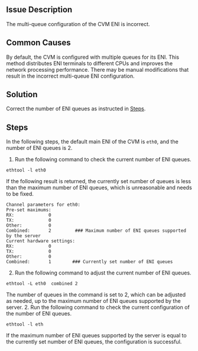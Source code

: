 ## Issue Description
The multi-queue configuration of the CVM ENI is incorrect.

## Common Causes
By default, the CVM is configured with multiple queues for its ENI. This method distributes ENI terminals to different CPUs and improves the network processing performance. There may be manual modifications that result in the incorrect multi-queue ENI configuration.

## Solution
Correct the number of ENI queues as instructed in [Steps](#ProcessingSteps).


## Steps[](id:ProcessingSteps)
In the following steps, the default main ENI of the CVM is `eth0`, and the number of ENI queues is 2.
1. Run the following command to check the current number of ENI queues.
```
ethtool -l eth0
```
If the following result is returned, the currently set number of queues is less than the maximum number of ENI queues, which is unreasonable and needs to be fixed.
```
Channel parameters for eth0:
Pre-set maximums:
RX:             0
TX:             0
Other:          0
Combined:       2         ### Maximum number of ENI queues supported by the server
Current hardware settings:
RX:             0
TX:             0
Other:          0
Combined:       1        ### Currently set number of ENI queues
```
2. Run the following command to adjust the current number of ENI queues.
```
ethtool -L eth0  combined 2
```
The number of queues in the command is set to 2, which can be adjusted as needed, up to the maximum number of ENI queues supported by the server.
2. Run the following command to check the current configuration of the number of ENI queues.
```
ethtool -l eth
```
If the maximum number of ENI queues supported by the server is equal to the currently set number of ENI queues, the configuration is successful.
